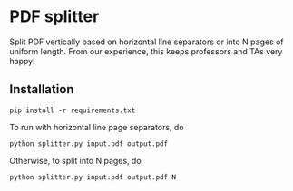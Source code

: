 # PDF splitter

Split PDF vertically based on horizontal line separators or into N pages of uniform length. From our experience, this keeps professors and TAs very happy!

## Installation

```
pip install -r requirements.txt
```

To run with horizontal line page separators, do
```
python splitter.py input.pdf output.pdf
```
Otherwise, to split into N pages, do
```
python splitter.py input.pdf output.pdf N
```
